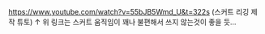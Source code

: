 
https://www.youtube.com/watch?v=55bJB5Wmd_U&t=322s (스커트 리깅 제작 튜토)
↑ 위 링크는 스커트 움직임이 꽤나 불편해서 쓰지 않는것이 좋을 듯...



